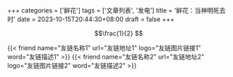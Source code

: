 +++
categories = ['鲜花']
tags = ['文章列表', '发电']
title = '鲜花：当神明死去时'
date = 2023-10-15T20:44:30+08:00
draft = false
+++

$$\frac{1}{2} $$

<div class="flink" id="article-container">
<div class="friend-list-div" >

{{< friend name="友链名称1" url="友链地址1" logo="友链图片链接1" word="友链描述1" >}}
{{< friend name="友链名称2" url="友链地址2" logo="友链图片链接2" word="友链描述2" >}}

</div>
</div>